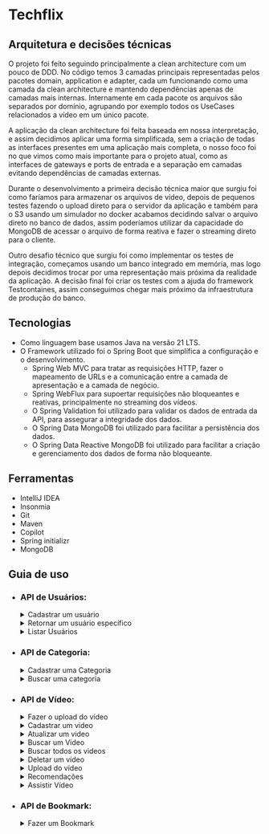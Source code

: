 # Techflix

## Arquitetura e decisões técnicas

O projeto foi feito seguindo principalmente a clean architecture com um pouco de DDD. No código temos 3 camadas principais representadas pelos pacotes domain, application e adapter, cada um funcionando como uma camada da clean architecture e mantendo dependências apenas de camadas mais internas. Internamente em cada pacote os arquivos são separados por domínio, agrupando por exemplo todos os UseCases relacionados a vídeo em um único pacote.

A aplicação da clean architecture foi feita baseada em nossa interpretação, e assim decidimos aplicar uma forma simplificada, sem a criação de todas as interfaces presentes em uma aplicação mais completa, o nosso foco foi no que vimos como mais importante para o projeto atual, como as interfaces de gateways e ports de entrada e a separação em camadas evitando dependências de camadas externas.

Durante o desenvolvimento a primeira decisão técnica maior que surgiu foi como faríamos para armazenar os arquivos de vídeo, depois de pequenos testes fazendo o upload direto para o servidor da aplicação e também para o S3 usando um simulador no docker acabamos decidindo salvar o arquivo direto no banco de dados, assim poderíamos utilizar da capacidade do MongoDB de acessar o arquivo de forma reativa e fazer o streaming direto para o cliente.

Outro desafio técnico que surgiu foi como implementar os testes de integração, começamos usando um banco integrado em memória, mas logo depois decidimos trocar por uma representação mais próxima da realidade da aplicação. A decisão final foi criar os testes com a ajuda do framework Testcontaines, assim conseguimos chegar mais próximo da infraestrutura de produção do banco.

## Tecnologias

- Como linguagem base usamos Java na versão 21 LTS.
- O Framework utilizado foi o Spring Boot que simplifica a configuração e o desenvolvimento.
    - Spring Web MVC para tratar as requisições HTTP, fazer o mapeamento de URLs e a comunicação entre a camada de apresentação e a camada de negócio.
    - Spring WebFlux para supoertar requisições não bloqueantes e reativas, principalmente no streaming dos vídeos.
    - O Spring Validation foi utilizado para validar os dados de entrada da API, para assegurar a integridade dos dados.
    - O Spring Data MongoDB foi utilizado para facilitar a persistência dos dados.
    - O Spring Data Reactive MongoDB foi utilizado para facilitar a criação e gerenciamento dos dados de forma não bloqueante.

## Ferramentas

- IntelliJ IDEA
- Insonmia
- Git
- Maven
- Copilot
- Spring initializr
- MongoDB

## Guia de uso

- ### API de Usuários:

  <details>
    <summary>Cadastrar um usuário</summary>

    - POST: http://localhost:8080/users/
      - Request:
        ```bash
          curl -X POST 'localhost:8080/users' -H 'Content-Type: application/json' \
          --data '{
              "name": "João Augusto de Oliveira",
              "email": "joaoaugusto@gmail.com",
              "password": "12345678"
          }'
        ```
      - Response 201:
        No body returned for response
  </details>

  <details>  
   <summary>Retornar um usuário específico</summary>

    - GET: http://localhost:8080/users/{id} *(id do usuário buscado)*
      - Request:
        ```bash
          curl -X GET 'http://localhost:8080/users/65b56126f46a7a218eb91131'
        ```
      - Response 200:
        ```json
          {
            "name": "Sérgio",
            "email": "mail@m.com"
          }
        ```
      - Response 404:
        ```json
          {
            "type": "about:blank",
            "title": "Bad Request",
            "status": 400,
            "detail": "User not found",
            "instance": "/users/65b56126f46a7a218eb91131"
          }
        ```
  </details>

  <details>  
   <summary>Listar Usuários</summary>

    - GET: http://localhost:8080/users/
      - Request:
        ```bash
          curl --request GET \
          --url http://localhost:8080/users \
        ```
      - Response 200:
        ```json
          {
            "content": [
              {
                "name": "Sérgio",
                "email": "sergio@m.com"
              },
              {
                "name": "Lucas",
                "email": "lucas@m.com"
              },
              {
                "name": "Kelly",
                "email": "kelly@m.com"
              }
            ],
            "totalPages": 1,
            "totalElements": 3,
            "currentPage": 0,
            "elementsPerPage": 10
        }
        ```
  </details>

- ### API de Categoria:
  <details>
   <summary>Cadastrar uma Categoria</summary>

    - POST: http://localhost:8080/categories
      - Request:
        ```bash
          curl -X POST 'localhost:8080/categories' \
          -H 'Content-Type: application/json' \
          --data '{
              "name": "animation"
            }'
        ```
           
        - Response 400
          ```json
            {
              "type": "about:blank",
              "title": "Bad Request",
              "status": 400,
              "detail": "Category name can't be empty or null.",
              "instance": "/categories"
            }
          ```

        - Response 404:
          ```json
            {
              "type": "about:blank",
              "title": "Bad Request",
              "status": 400,
              "detail": "Category not found",
              "instance": "/categories/animation23"
            }
          ```
          
        - Response 400
          ```json
            {
              "type": "about:blank",
              "title": "Bad Request",
              "status": 400,
              "detail": "Category name can't be empty or null.",
              "instance": "/categories"
            }
          ```
    </details>

  <details>
    <summary>Buscar uma categoria</summary>
    
    - GET: http://localhost:8080/categories/{id} *(id da categoria buscada)*
        - Request:
          ```bash
            curl -X GET 'localhost:8080/categories/65abbc60252b6124cbb4c9fd'
          ```
        - Response 200:
          ```json
            {
              "name" : "animation"
            }
          ```
    
        - Response 404:
          ```json
              {
                "type": "about:blank",
                "title": "Bad Request",
                "status": 400,
                "detail": "Category not found",
                "instance": "/categories/animation23"
              }
          ```
  </details>


- ### API de Vídeo:

  <details>
    <summary>Fazer o upload do vídeo</summary>

    - POST: http://localhost:8080/videos/upload
        - Request:
          ```bash
            curl -X POST 'localhost:8080/videos/upload' \
            -H 'Content-Type: multipart/form-data' \
            --data '{
                "file": "underfined"
            }'
          ```
          Obs: Fazer a requisição no postman ou insomnia para conseguir setar o arquivo
        - Response 400
          ```json
            {
              "type": "about:blank",
              "title": "Bad Request",
              "status": 400,
              "detail": "Video not found",
              "instance": "/videos/1"
            }
          ```
  </details>

  <details>
  <summary>Cadastrar um video</summary>

  - POST: http://localhost:8080/videos/
      - Request:
        ```bash
          curl -X POST 'localhost:8080/videos' \
          -H 'Content-Type: application/json' \
          --data '{
              "fileId": "65b3bd864d06ff4adef6d2a1",
              "title": "Fish king 2 - making of",
              "description": "The king of fish production",
                "categoryNames": ["animation"]
          }'
        ```
          - Response 201
        ```json
          {
              "fileId": "65b3bd864d06ff4adef6d2a1",
              "title": "Fish king 2 - making of",
              "description": "The king of fish production",
              "categoryNames": ["animation"]

          }
        ```
  </details>

  <details>
  <summary>Atualizar um video</summary>

  - PUT: http://localhost:8080/videos/{id}
      - Request:
        ```bash
          curl -X PUT 'localhost:8080/videos/65b3bd864d06ff4adef6d2a1' \
          -H 'Content-Type: application/json' \
          --data '{
              "title": "Fish king 2 - making of",
              "description": "The king of fish production",
                "categoryNames": ["animation"]
          }'
        ```
          - Response 201
        ```json
          {
            "id": "65b3bd864d06ff4adef6d2a1",
            "title": "Fish king 2 - making of",
            "description": "The king of fish production",
            "categories": [
              "animation"
            ],
            "likes": 0,
            "views": 0,
            "uri": "/videos/play/65b705f190b63d64994e1794",
            "publicationDate": "2024-01-29T14:35:29.458Z"
          }
        ```
  </details>

  <details>
  <summary>Buscar um Video</summary>

  - GET: http://localhost:8080/videos/{id} *(id do vídeo buscado)*
      - Request
        ```bash
          curl -X GET 'localhost:8080/videos/65abbc65252b6124cbb4c9fe'
        ```
        - Response 200
          ```json
              {
                "id": "65b3bd864d06ff4adef6d2a1",
                "title": "Fish king 2 - making of",
                "description": "The king of fish production",
                "categories": [
                "animation"
                ],
                "likes": 0,
                "views": 0,
                "uri": "/videos/play/65b3bd864d06ff4adef6d2a1",
                "publicationDate": "2024-01-27T18:57:13.805"
              }
          ```
        
        - Response 400
          ```json
            {
                  "type": "about:blank",
                  "title": "Bad Request",
                  "status": 400,
                  "detail": "Video not found",
                  "instance": "/videos/65abbc65252b6124cbb4c9fe4"
            }
          ```
  </details>

  <details>
  <summary>Buscar todos os videos</summary>

  - GET: http://localhost:8080/videos
      - Request:
        ```bash
          curl -X GET 'localhost:8080/videos'
        ```
      - Response 200
        ```json
          {
          "content": [
                    {
                        "id": "65abbc65252b6124cbb4c9fe",
                        "title": "Dumbo 2",
                        "description": "Dumbo video 2",
                        "categoryName": "animation",
                        "uri": "/videos/play/65abbc65252b6124cbb4c9fe",
                        "publicationDate": "2024-01-20T09:28:21.754"
                    },
                    {
                        "id": "65ae42b1c377515c8b0b6649",
                        "title": "Dumbo 2",
                        "description": "Dumbo video 2",
                        "categoryName": "animation2",
                        "uri": "/videos/play/65ae42b1c377515c8b0b6649",
                        "publicationDate": "2024-01-22T07:25:53.935"
                    }
            ],
            "totalPages": 1,
            "totalElements": 2,
            "currentPage": 0,
            "elementsPerPage": 10
            }
        ```
  </details>

  <details>
  <summary>Deletar um vídeo</summary>

  - DELETE: http://localhost:8080/videos/{videoId}
    - Request:
      ```bash
        curl -X 'DELETE' \
          'http://localhost:8080/videos/65b3bd864d06ff4adef6d2a1' \
          -H 'accept: */*'
      ```

      - Response 204:
        OK
  </details>

    <details>
      <summary>Upload do vídeo</summary>

      - POST: http://localhost:8080/videos/upload
        - Request:
          ```bash
            curl --request POST \
              --url http://localhost:8080/videos/upload \
              --header 'Content-Type: multipart/form-data' \
              --form 'file=@/home/videos/pexels-thirdman-5538262(720p).mp4'
          ```

          - Response 200:
          ```json 
          {
              "id": "65b3bd864d06ff4adef6d2a1",
              "name": "pexels-thirdman-5538262(720p).mp4",
              "contentType": "video/mp4",
              "size": 2107842
          }
          ```
    </details>

    <details>
    <summary>Recomendações</summary>

    - GET: http://localhost:8080/{userId}/recomendations
      - Request:
        ```bash
            curl --request GET \
            --url http://localhost:8080/videos/65b317223da0ad4a44b1978f/recommendations
        ```

        - Response 200:
        ```json 
        [
          {
              "id": "65b3180b3da0ad4a44b1979a",
              "title": "Kung fu Bunny",
              "description": "Leaving the house",
              "categories": [
                  "animation",
                  "ninja",
                  "action"
              ],
              "likes": 0,
              "views": 0,
              "uri": "/videos/play/65b3180b3da0ad4a44b1979a",
              "publicationDate": "2024-01-25T23:26:02.138"
          },
          {
              "id": "65b318ce3da0ad4a44b1979d",
              "title": "Fish king 2",
              "description": "The king of fish part 2",
              "categories": [
                  "documentary",
                  "fish",
                  "ninja",
                  "action"
              ],
              "likes": 0,
              "views": 1,
              "uri": "/videos/play/65b318ce3da0ad4a44b1979d",
              "publicationDate": "2024-01-25T23:28:41.706"
          },
          {
              "id": "65b3bd864d06ff4adef6d2a1",
              "title": "Fish king 2 - making of",
              "description": "The king of fish production",
              "categories": [
                  "documentary",
                  "fish",
                  "ninja",
                  "action"
              ],
              "likes": 0,
              "views": 0,
              "uri": "/videos/play/65b3bd864d06ff4adef6d2a1",
              "publicationDate": "2024-01-26T11:13:06.823"
          },
          {
              "id": "65b318453da0ad4a44b1979b",
              "title": "Fish king",
              "description": "The king of fish",
              "categories": [
                  "documentary",
                  "fish",
                  "action"
              ],
              "likes": 0,
              "views": 0,
              "uri": "/videos/play/65b318453da0ad4a44b1979b",
              "publicationDate": "2024-01-25T23:28:54.21"
          }
      ]
        ```
    </details>

    <details>
      <summary>Assistir Vídeo</summary>

      - POST: http://localhost:8080/play/{id}
        - Request:
          ```bash
              curl --request GET \
              --url http://localhost:8080/videos/play/65b318ce3da0ad4a44b1979d \
              --header 'Range: bytes=0-500'
          ```

        - Response 200: OK - Media type: video/mp4
      </details>

- ### API de Bookmark:
  <details>
    <summary>Fazer um Bookmark</summary>

    - POST: http://localhost:8080/bookmarks/video/{videoId}/user/{userId}
        - Request:
          ```bash
            curl --request POST \
            --url http://localhost:8080/bookmarks/video/65b3bd864d06ff4adef6d2a1/user/65abbc3b252b6124cbb4c9fc \
            --header 'Content-Type: application/json' \
          ```
        - Response 200: OK

    - DELETE: http://localhost:8080//bookmarks/video/{videoId}/user/{userId}
        - Request:
          ```bash
            curl -X 'DELETE' \
            'http://localhost:8080/bookmarks/video/65b3bd864d06ff4adef6d2a1/user/65b7ce27b018d560abdfdce5' \
            -H 'accept: */*'
          ```
        - Response 200: OK
  
    <summary>Retornar todos os bookmarks/summary>

    - GET: http://localhost:8080/bookmarks?page=0&size=10
        - Request:
          ```bash
            curl -X 'GET' \
            'http://localhost:8080/bookmarks?page=0&size=10' \
            -H 'accept: */*'
          ```
        - Response 200: 
          ```json
          {
              "content": [
                {
                  "id": "65b7cef2b018d560abdfdce7",
                  "user": {
                    "name": "Camilo",
                    "email": "camilo@m.com"
                  },
                  "video": {
                    "id": "65b3bd864d06ff4adef6d2a1",
                    "title": "Fish king 2 - making of",
                    "description": "The king of fish production",
                    "categories": [
                      "anime2"
                    ],
                    "likes": 5,
                    "views": 0,
                    "uri": "/videos/play/65b3bd864d06ff4adef6d2a1",
                    "publicationDate": "2024-01-29T13:01:15.487"
                  }
                },
                {
                  "id": "65b7cf21b018d560abdfdce8",
                  "user": {
                    "name": "Sérgio",
                    "email": "mail@m.com"
                  },
                  "video": {
                    "id": "65b3bd864d06ff4adef6d2a1",
                    "title": "Fish king 2 - making of",
                    "description": "The king of fish production",
                    "categories": [
                      "anime2"
                    ],
                    "likes": 6,
                    "views": 0,
                    "uri": "/videos/play/65b3bd864d06ff4adef6d2a1",
                    "publicationDate": "2024-01-29T13:01:15.487"
                  }
                }
              ],
              "totalPages": 1,
              "totalElements": 2,
              "currentPage": 0,
              "elementsPerPage": 10
            }
          ```

    <summary>Retornar um bookmark por id</summary>

    - GET: http://localhost:8080/bookmarks/{bookmarkId}}
        - Request:
          ```bash
            curl -X 'GET' \
              'http://localhost:8080/bookmarks/65b7cef2b018d560abdfdce7' \
              -H 'accept: */*'
          ```
        - Response 200: OK
  </details>
